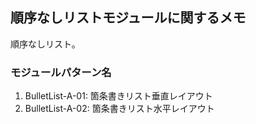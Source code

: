 ## 順序なしリストモジュールに関するメモ
順序なしリスト。

### モジュールパターン名
1. BulletList-A-01: 箇条書きリスト垂直レイアウト
2. BulletList-A-02: 箇条書きリスト水平レイアウト
